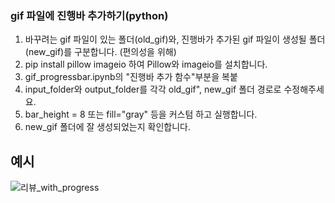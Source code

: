 ### gif 파일에 진행바 추가하기(python)

1. 바꾸려는 gif 파일이 있는 폴더(old_gif)와, 진행바가 추가된 gif 파일이 생성될 폴더(new_gif)를 구분합니다. (편의성을 위해)
2. pip install pillow imageio 하여 Pillow와 imageio를 설치합니다.
3. gif_progressbar.ipynb의 "진행바 추가 함수"부분을 복붙
4. input_folder와 output_folder를 각각 old_gif", new_gif 폴더 경로로 수정해주세요.
5. bar_height = 8 또는 fill="gray" 등을 커스텀 하고 실행합니다.
6. new_gif 폴더에 잘 생성되었는지 확인합니다.

## 예시
![리뷰_with_progress](https://github.com/user-attachments/assets/d8b839e2-186e-4867-b78a-06d3f7bf55b7)

